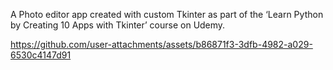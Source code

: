 A Photo editor app created with custom Tkinter as part of the ‘Learn Python by Creating 10 Apps with Tkinter’ course on Udemy.


https://github.com/user-attachments/assets/b86871f3-3dfb-4982-a029-6530c4147d91

